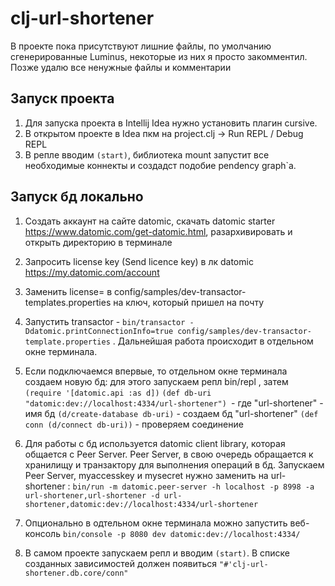 # clj-url-shortener
В проекте пока присутствуют лишние файлы, по умолчанию сгенерированные Luminus, некоторые из них я просто закомментил. 
Позже удалю все ненужные файлы и комментарии 


## Запуск проекта

1. Для запуска проекта в Intellij Idea нужно установить плагин cursive.
2. В открытом проекте в Idea пкм на project.clj -> Run REPL / Debug REPL
3. В репле вводим `(start)`, библиотека mount запустит все необходимые коннекты и создадст подобие pendency graph`а. 

## Запуск бд локально

1. Создать аккаунт на сайте datomic, скачать datomic starter https://www.datomic.com/get-datomic.html, разархивировать 
и открыть директорию в терминале
2. Запросить license key (Send licence key) в лк datomic https://my.datomic.com/account
3. Заменить license= в config/samples/dev-transactor-templates.properties на ключ, который пришел на почту

4. Запустить transactor - `bin/transactor -Ddatomic.printConnectionInfo=true config/samples/dev-transactor-template.properties` .
Дальнейшая работа происходит в отдельном окне терминала.
5. Если подключаемся впервые, то отдельном окне терминала создаем новую бд: для этого запускаем репл bin/repl , затем
`(require '[datomic.api :as d])`
`(def db-uri "datomic:dev://localhost:4334/url-shortener") `- где "url-shortener" - имя бд
`(d/create-database db-uri)` - создаем бд "url-shortener"
`(def conn (d/connect db-uri))` - проверяем соединение
6. Для работы с бд используется datomic client library, которая общается с Peer Server. Peer Server, в свою очередь 
обращается к хранилищу и транзактору для выполнения операций в бд. 
Запускаем Peer Server, myaccesskey и mysecret нужно заменить на url-shortener  :
`bin/run -m datomic.peer-server -h localhost -p 8998 -a url-shortener,url-shortener -d url-shortener,datomic:dev://localhost:4334/url-shortener `
7. Опционально в одтельном окне терминала можно запустить веб-консоль `bin/console -p 8080 dev datomic:dev://localhost:4334/`
8. В самом проекте запускаем репл и вводим `(start)`. В списке созданных зависимостей должен появиться
`"#'clj-url-shortener.db.core/conn"`





